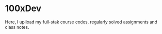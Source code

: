 # 100xDev 
Here, I uplload my full-stak course codes, regularly solved assignments and class notes.
